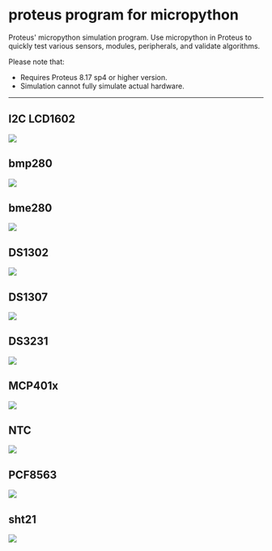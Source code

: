 # proteus program for micropython

Proteus' micropython simulation program. Use micropython in Proteus to quickly test various sensors, modules, peripherals, and validate algorithms.

Please note that:
- Requires Proteus 8.17 sp4 or higher version.
- Simulation cannot fully simulate actual hardware.

---

## I2C LCD1602

![](i2c_lcd1620.gif)


## bmp280

![](bmp280.gif)


## bme280

![](bme280.gif)


## DS1302

![](ds1302.gif)


## DS1307

![](ds1307.gif)


## DS3231

![](ds3231.gif)


## MCP401x

![](mcp401x.gif)


## NTC

![](ntc.gif)


## PCF8563

![](pcf8563.gif)


## sht21

![](sht21.gif)


